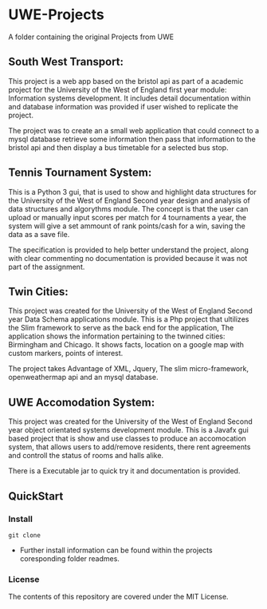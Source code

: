 # UWE-Projects
A folder containing the original Projects from UWE

## South West Transport:

  This project is a web app based on the bristol api as part of a academic project for the University of the West of England first year module: Information systems development.
  It includes detail documentation within and database information was provided if user wished to replicate the project.

  The project was to create an a small web application that could connect to a mysql database retrieve some information then pass that information to the bristol api and then display a bus timetable for a selected bus stop.

## Tennis Tournament System:

  This is a Python 3 gui, that is used to show and highlight data structures for the University of the West of England Second year design and analysis of data structures and algorythms module.
  The concept is that the user can upload or manually input scores per match for 4 tournaments a year, the system will give a set ammount of rank points/cash for a win, saving the data as a save file.

  The specification is provided to help better understand the project, along with clear commenting no documentation is provided because it was not part of the assignment.

## Twin Cities:

  This project was created for the University of the West of England Second year Data Schema applications module.
  This is a Php project that ultilizes the Slim framework to serve as the back end for the application, The application shows the information pertaining to the twinned cities: Birmingham and Chicago. It shows facts, location on a google map with custom markers, points of interest.

  The project takes Advantage of XML, Jquery, The slim micro-framework, openweathermap api and an mysql database.

## UWE Accomodation System:

  This project was created for the University of the West of England Second year object orientated systems development module.
  This is a Javafx gui based project that is show and use classes to produce an accomocation system, that allows users to add/remove residents, there rent agreements and controll the status of rooms and halls alike.

  There is a Executable jar to quick try it and documentation is provided. 
  
## QuickStart

### Install
  
  ```
  git clone
  
  ```

  - Further install information can be found within the projects coresponding folder readmes.
  
### License

  The contents of this repository are covered under the MIT License.
